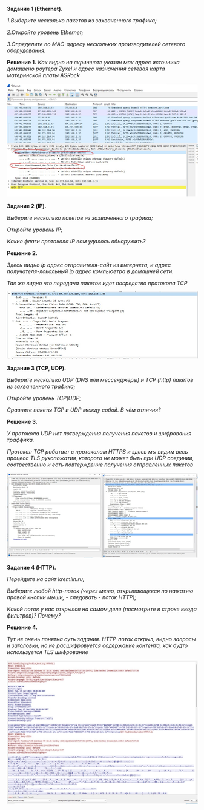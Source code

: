 **Задание 1 (Ethernet).**

*1.Выберите несколько пакетов из захваченного трафика;*

*2.Откройте уровень Ethernet;*

*3.Определите по MAC-адресу нескольких производителей сетевого оборудования.*


**Решение 1.**
*Как видно на скриншоте указан мак адрес источника домашено роутера  Zyxel и адрес назначения сетевая карта материнской платы  ASRock*

![alt text](https://github.com/mezhibo/TCP-IP-OSI/blob/849bc5761dd6499a4fae012e26b9c1e4571414e5/IMG/1.jpg)


**Задание 2 (IP).**

*Выберите несколько пакетов из захваченного трафика;*

*Откройте уровень IP;*

*Какие флаги протокола IP вам удалось обнаружить?*


**Решение 2.**

*Здесь видно ip адрес отправителя-сайт из интернета, и адрес получателя-локальный ip адрес компьюетра в домашней сети.*

*Так же видно что передача пакетов идет посредство протокола TCP*

![alt text](https://github.com/mezhibo/TCP-IP-OSI/blob/87bd9a1157878f04c36a80de7dd10cce60405caa/IMG/2.jpg)



**Задание 3 (TCP, UDP).**

*Выберите несколько UDP (DNS или мессенджеры) и TCP (http) пакетов из захваченного трафика;*

*Откройте уровень TCP\UDP;*

*Сравните пакеты TCP и UDP между собой. В чём отличия?*



**Решение 3.**

*У протокола UDP нет потверждения получения пакетов и шифрования траффика.*

*Протокол TCP работает с протоколом HTTPS и здесь мы видим весь процесс TLS рукопожатия, которого не может быть при UDP соединии, соотвественно и есть повтерждение получения отправленных пакетов*

![alt text](https://github.com/mezhibo/TCP-IP-OSI/blob/80e8fed0b5261644bc1ba18dc65484ae4b7d6e38/IMG/3.jpg)


**Задание 4 (HTTP).**

*Перейдите на сайт kremlin.ru;*

*Выберите любой http-поток (через меню, открывающееся по нажатию правой кнопки мыши, - следовать - поток HTTP);*

*Какой поток у вас открылся на самом деле (посмотрите в строке ввода фильтров)? Почему?*


**Решение 4.**

*Тут не очень понятна суть задания. HTTP-поток открыл, видно запросы и заголовки, но не расшифровуется содержание контента, как будто используется TLS шифрование*


![alt text](https://github.com/mezhibo/TCP-IP-OSI/blob/b7b1c22c797795e1477902702748b298b42bcc1d/IMG/4.jpg)



